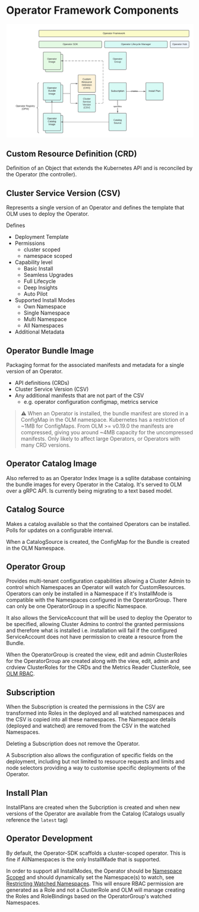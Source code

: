 # Operator Framework Components

![](images/operator-framework-components.png)

## Custom Resource Definition (CRD)

Definition of an Object that extends the Kubernetes API and is reconciled by the Operator (the controller).

## Cluster Service Version (CSV)

Represents a single version of an Operator and defines the template that OLM uses to deploy the Operator.

Defines

* Deployment Template
* Permissions
  * cluster scoped
  * namespace scoped
* Capability level
  * Basic Install
  * Seamless Upgrades
  * Full Lifecycle
  * Deep Insights
  * Auto Pilot
* Supported Install Modes
  * Own Namespace
  * Single Namespace
  * Multi Namespace
  * All Namespaces
* Additional Metadata

## Operator Bundle Image

Packaging format for the associated manifests and metadata for a single version of an Operator.

* API definitions (CRDs)
* Cluster Service Version (CSV)
* Any additional manifests that are not part of the CSV
  * e.g. operator configuration configmap, metrics service

> :warning: When an Operator is installed, the bundle manifest are stored in a ConfigMap in the OLM namespace.
Kubernetes has a restriction of ~1MB for ConfigMaps. From OLM >= v0.19.0 the manifests are compressed, giving you
around ~4MB capacity for the uncompressed manifests. Only likely to affect large Operators, or Operators with many
CRD versions. 

## Operator Catalog Image

Also referred to as an Operator Index Image is a sqllite database containing the bundle images for every Operator in the
Catalog. It's served to OLM over a gRPC API. Is currently being migrating to a text based model.

## Catalog Source

Makes a catalog available so that the contained Operators can be installed. Polls for updates on a configurable 
interval.

When a CatalogSource is created, the ConfigMap for the Bundle is created in the OLM Namespace.

## Operator Group

Provides multi-tenant configuration capabilities allowing a Cluster Admin to control which Namespaces an Operator
will watch for CustomResources. Operators can only be installed in a Namespace if it's InstallMode is compatible
with the Namespaces configured in the OperatorGroup. There can only be one OperatorGroup in a specific Namespace.

It also allows the ServiceAccount that will be used to deploy the Operator to be specified, allowing Cluster Admins
to control the granted permissions and therefore what is installed i.e. installation will fail if the configured
ServiceAccount does not have permission to create a resource from the Bundle.

When the OperatorGroup is created the view, edit and admin ClusterRoles for the OperatorGroup are created along
with the view, edit, admin and crdview ClusterRoles for the CRDs and the Metrics Reader ClusterRole, see 
[OLM RBAC](olm-rbac.md).

## Subscription

When the Subscription is created the permissions in the CSV are transformed into Roles in the deployed and all 
watched namespaces and the CSV is copied into all these namespaces. The Namespace details (deployed and watched)
are removed from the CSV in the watched Namespaces.

Deleting a Subscription does not remove the Operator.

A Subscription also allows the configuration of specific fields on the deployment, including but not limited to
resource requests and limits and node selectors providing a way to customise specific deployments of the Operator.

## Install Plan

InstallPlans are created when the Subcription is created and when new versions of the Operator are available from
the Catalog (Catalogs usually reference the `latest` tag)

## Operator Development

By default, the Operator-SDK scaffolds a cluster-scoped operator. This is fine if AllNamespaces is the only 
InstallMade that is supported. 

In order to support all InstallModes, the Operator should be 
[Namespace Scoped](https://sdk.operatorframework.io/docs/building-operators/golang/operator-scope/) and should
dynamically set the Namespace(s) to watch, see [Restricting Watched Namespaces](restricting-watched-namespaces.md).
This will ensure RBAC permission are generated as a Role and not a ClusterRole and OLM will manage creating the 
Roles and RoleBindings based on the OperatorGroup's watched Namespaces.
